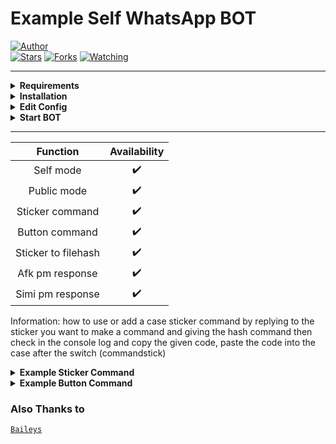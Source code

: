 # Example Self WhatsApp BOT  

<a href="https://github.com/zhwzein"><img title="Author" src="https://img.shields.io/badge/Author-Zhwzein-red.svg?style=for-the-badge&logo=github" /></a>  
<a href="https://github.com/zhwzein/ExampleSelep"><img title="Stars" src="https://img.shields.io/github/stars/zhwzein/ExampleSelep?color=yellow&style=flat-square" /></a>
<a href="https://github.com/zhwzein/ExampleSelep/network/members"><img title="Forks" src="https://img.shields.io/github/forks/zhwzein/ExampleSelep?color=green&style=flat-square" /></a>
<a href="https://github.com/zhwzein/ExampleSelep/watchers"><img title="Watching" src="https://img.shields.io/github/watchers/zhwzein/ExampleSelep?label=watchers&color=blue&style=flat-square" /></a> <br>

---

<!-- Requirements -->
<details><summary><b>Requirements</b></summary><br>
  
* some text editor
* [node js](https://nodejs.org/en/)
* [git](https://git-scm.com/downloads)  
</details>

<!-- Installation -->
<details><summary><b>Installation</b></summary><br>
  
```bash
> git clone https://github.com/zhwzein/ExampleSelep
> cd ExampleSelep
> npm install
```
</details>

<!-- Edit -->
<details><summary><b>Edit Config</b></summary><br>
  
```bash
> "prefix": ".", 
> "apikey": "YOURAPIKEY",
```
  
you can get apikey for free [here](https://zenzapi.xyz/)
<br>
</details>

<!-- Start -->
<details><summary><b>Start BOT</b></summary><br>
  
```bash
> npm start
```
  
scan the QR code using your WhatsApp!
</details>

---

| Function | Availability |
| :------: | :----------: |
| Self mode     |      ✔️      |
| Public mode   |      ✔️      |
| Sticker command   |      ✔️      |
| Button command   |      ✔️      |
| Sticker to filehash   |      ✔️      |
| Afk pm response   |      ✔️      |
| Simi pm response   |      ✔️      |

Information: how to use or add a case sticker command by replying to the sticker you want to make a command and giving the hash command then check in the console log and copy the given code, paste the code into the case after the switch (commandstick)

<!-- Example -->
<details><summary><b>Example Sticker Command</b></summary><br>
  <img src="https://media.giphy.com/media/nZKKin2VF2SdfilNph/giphy.gif" width="260">
</details>
<details><summary><b>Example Button Command</b></summary><br>
  <img src="https://media.giphy.com/media/sNvX607VSAw8Eq2vqB/giphy.gif" width="260">
</details>

### Also Thanks to

  [`Baileys`](https://github.com/adiwajshing/Baileys)
